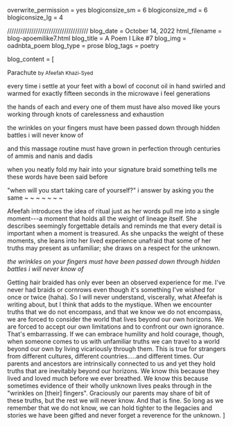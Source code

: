 overwrite_permission = yes
blogiconsize_sm = 6
blogiconsize_md = 6
blogiconsize_lg = 4

///////////////////////////////////// 
blog_date = October 14, 2022
html_filename = blog-apoemilike7.html
blog_title = A Poem I Like #7
blog_img = oadnbta_poem
blog_type = prose
blog_tags = poetry

blog_content = \[

Parachute  <small>by Afeefah Khazi-Syed</small>

every time i settle at your feet with a bowl of coconut oil in hand
swirled and warmed for exactly fifteen seconds in the microwave i feel
generations

the hands of each and every one of them must have also moved like yours
working through knots of carelessness and exhaustion

the wrinkles on your fingers must have been passed down through hidden
battles i will never know of

and this massage routine must have grown in perfection through centuries
of ammis and nanis and dadis

when you neatly fold my hair into your signature braid something tells
me these words have been said before

"when will you start taking care of yourself?" i answer by asking you
the same 
~ ~ ~ ~ ~ ~ ~ 

Afeefah introduces the idea of ritual just as her words pull me into a
single moment---a moment that holds all the weight of lineage itself.
She describes seemingly forgettable details and reminds me that every
detail is important when a moment is treasured. As she unpacks the
weight of these moments, she leans into her lived experience unafraid
that some of her truths may present as unfamiliar; she draws on a
respect for the unknown.

<em>the wrinkles on your fingers must have been passed down
through hidden battles i will never know of</em>

Getting hair braided has only ever been an observed experience for me.
I've never had braids or cornrows even though it's something I've wished for
once or twice (haha). So I will never understand, viscerally, what
Afeefah is writing about, but I think that adds to the mystique. When we
encounter truths that we do not encompass, and that we know we do not
encompass, we are forced to consider the world that lives beyond our own
horizons. We are forced to accept our own limitations and to confront
our own ignorance. That's embarrassing. If we can embrace humility and
hold courage, though, when someone comes to us with unfamiliar truths we
can travel to a world beyond our own by living vicariously through them.
This is true for strangers from different cultures, different
countries.....and different times. Our parents and ancestors are
intrinsically connected to us and yet they hold truths that are
inevitably beyond our horizons. We know this because they lived and
loved much before we ever breathed. We know this because sometimes
evidence of their wholly unknown lives peaks through in the "wrinkles on
\[their\] fingers". Graciously our parents may share of bit of these
truths, but the rest we will never know. And that is fine. So long as we
remember that we do not know, we can hold tighter to the llegacies and
stories we have been gifted and never forget a reverence for the
unknown. \]
